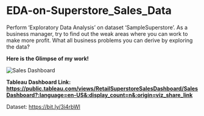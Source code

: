 # EDA-on-Superstore_Sales_Data

Perform ‘Exploratory Data Analysis’ on dataset ‘SampleSuperstore’. As a business manager, try to find out the weak areas where you can work to make more profit. What all business problems you can derive by exploring the data?

**Here is the Glimpse of my work!**

![Sales Dashboard](https://github.com/Moses3011/EDA-on-Superstore_Sales_Data/assets/128014456/1f0d54dd-7d99-404f-bec0-4638798bf4e4)

**Tableau Dashboard Link: https://public.tableau.com/views/RetailSuperstoreSalesDashboard/SalesDashboard?:language=en-US&:display_count=n&:origin=viz_share_link**

Dataset: https://bit.ly/3i4rbWl
